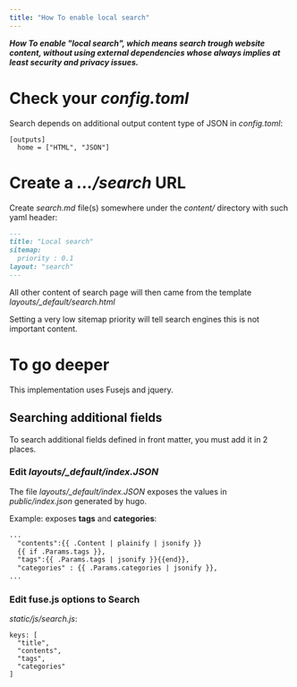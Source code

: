 ```yaml
---
title: "How To enable local search"
---
```



***How To enable "local search", which means search trough website content, without
using external dependencies whose always implies at least security and privacy issues.***


# Check your *config.toml*

Search depends on additional output content type of JSON in *config.toml*:
```
[outputs]
  home = ["HTML", "JSON"]
```


# Create a *.../search* URL

Create *search.md* file(s) somewhere under the *content/* directory with such yaml header:

```md
---
title: "Local search"
sitemap:
  priority : 0.1
layout: "search"
---
```

All other content of search page will then came from the template *layouts/_default/search.html*

Setting a very low sitemap priority will tell search engines this is not important content.


# To go deeper

This implementation uses Fusejs and jquery.

## Searching additional fields

To search additional fields defined in front matter, you must add it in 2 places.

### Edit *layouts/_default/index.JSON*

The file *layouts/_default/index.JSON* exposes the values in *public/index.json* generated by hugo.

Example: exposes **tags** and **categories**:
```md
...
  "contents":{{ .Content | plainify | jsonify }}
  {{ if .Params.tags }},
  "tags":{{ .Params.tags | jsonify }}{{end}},
  "categories" : {{ .Params.categories | jsonify }},
...
```

### Edit fuse.js options to Search

*static/js/search.js*:
```
keys: [
  "title",
  "contents",
  "tags",
  "categories"
]
```

